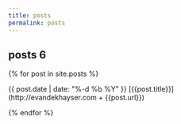 ```yaml
---
title: posts
permalink: posts
---
```


<h2>posts 6</h2>

{% for post in site.posts %}
<p>
{{ post.date | date: "%-d %b %Y" }} [{{post.title}}](http://evandekhayser.com + {{post.url}})
</p>
{% endfor %}

